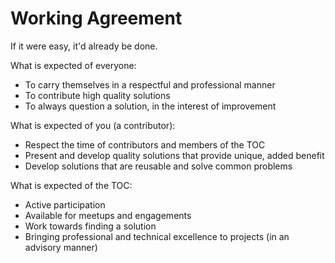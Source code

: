# Working Agreement

If it were easy, it'd already be done.

What is expected of everyone:
- To carry themselves in a respectful and professional manner
- To contribute high quality solutions
- To always question a solution, in the interest of improvement

What is expected of you (a contributor):

- Respect the time of contributors and members of the TOC
- Present and develop quality solutions that provide unique, added benefit
- Develop solutions that are reusable and solve common problems

What is expected of the TOC:

- Active participation
- Available for meetups and engagements
- Work towards finding a solution
- Bringing professional and technical excellence to projects (in an advisory manner)

